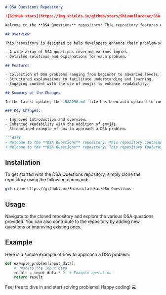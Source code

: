 ```markdown
# DSA Questions Repository

![GitHub stars](https://img.shields.io/github/stars/Shivanilarokar/DSA-Questions-) ![GitHub forks](https://img.shields.io/github/forks/Shivanilarokar/DSA-Questions-) ![GitHub issues](https://img.shields.io/github/issues/Shivanilarokar/DSA-Questions-)

Welcome to the **DSA Questions** repository! This repository features a comprehensive collection of Data Structures and Algorithms (DSA) questions designed to help developers enhance their problem-solving skills. 🚀

## Overview

This repository is designed to help developers enhance their problem-solving skills through:

- A wide array of DSA questions covering various topics.
- Detailed solutions and explanations for each problem.

## Features

- Collection of DSA problems ranging from beginner to advanced levels.
- Structured explanations to facilitate understanding and learning.
- Engaging content with the use of emojis to enhance readability.

## Summary of the Changes

In the latest update, the `README.md` file has been auto-updated to include:

### Key Changes:

- Improved introduction and overview.
- Enhanced readability with the addition of emojis.
- Streamlined example of how to approach a DSA problem.

```diff
- Welcome to the **DSA Questions** repository! This repository contains a collection of Data Structures and Algorithms (DSA) problems designed to enhance your programming skills.
+ Welcome to the **DSA Questions** repository! This repository features a comprehensive set of DSA questions 🤖, solutions, and explanations aimed at providing a structured learning path for developers. 🚀
```

## Installation

To get started with the DSA Questions repository, simply clone the repository using the following command:

```bash
git clone https://github.com/Shivanilarokar/DSA-Questions-
```

## Usage

Navigate to the cloned repository and explore the various DSA questions provided. You can also contribute to the repository by adding new questions or improving existing ones.

## Example

Here is a simple example of how to approach a DSA problem:

```python
def example_problem(input_data):
    # Process the input data
    result = input_data * 2  # Example operation
    return result
```

Feel free to dive in and start solving problems! Happy coding! 💻
```